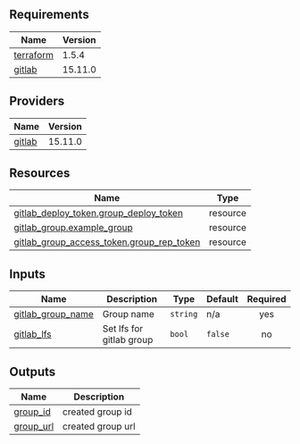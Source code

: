 <!-- BEGIN_TF_DOCS -->
## Requirements

| Name | Version |
|------|---------|
| <a name="requirement_terraform"></a> [terraform](#requirement\_terraform) | 1.5.4 |
| <a name="requirement_gitlab"></a> [gitlab](#requirement\_gitlab) | 15.11.0 |

## Providers

| Name | Version |
|------|---------|
| <a name="provider_gitlab"></a> [gitlab](#provider\_gitlab) | 15.11.0 |

## Resources

| Name | Type |
|------|------|
| [gitlab_deploy_token.group_deploy_token](https://registry.terraform.io/providers/gitlabhq/gitlab/15.11.0/docs/resources/deploy_token) | resource |
| [gitlab_group.example_group](https://registry.terraform.io/providers/gitlabhq/gitlab/15.11.0/docs/resources/group) | resource |
| [gitlab_group_access_token.group_rep_token](https://registry.terraform.io/providers/gitlabhq/gitlab/15.11.0/docs/resources/group_access_token) | resource |

## Inputs

| Name | Description | Type | Default | Required |
|------|-------------|------|---------|:--------:|
| <a name="input_gitlab_group_name"></a> [gitlab\_group\_name](#input\_gitlab\_group\_name) | Group name | `string` | n/a | yes |
| <a name="input_gitlab_lfs"></a> [gitlab\_lfs](#input\_gitlab\_lfs) | Set lfs for gitlab group | `bool` | `false` | no |

## Outputs

| Name | Description |
|------|-------------|
| <a name="output_group_id"></a> [group\_id](#output\_group\_id) | created group id |
| <a name="output_group_url"></a> [group\_url](#output\_group\_url) | created group url |
<!-- END_TF_DOCS -->